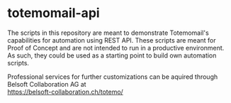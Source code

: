 # totemomail-api
The scripts in this repository are meant to demonstrate Totemomail's capabilities for automation using REST API.
These scripts are meant for Proof of Concept and are not intended to run in a productive environment.
As such, they could be used as a starting point to build own automation scripts.

Professional services for further customizations can be aquired through Belsoft Collaboration AG at  
https://belsoft-collaboration.ch/totemo/
